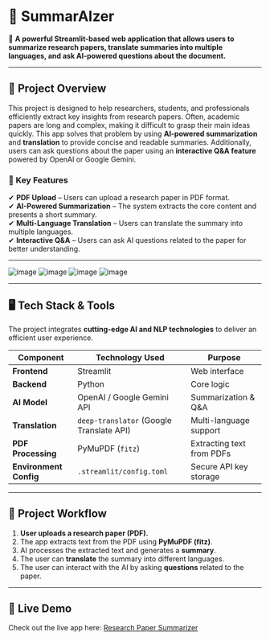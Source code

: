 # 📑 SummarAIzer 

🚀 **A powerful Streamlit-based web application that allows users to summarize research papers, translate summaries into multiple languages, and ask AI-powered questions about the document.**  

---

## 📌 Project Overview  
This project is designed to help researchers, students, and professionals efficiently extract key insights from research papers. Often, academic papers are long and complex, making it difficult to grasp their main ideas quickly. This app solves that problem by using **AI-powered summarization** and **translation** to provide concise and readable summaries. Additionally, users can ask questions about the paper using an **interactive Q&A feature** powered by OpenAI or Google Gemini.  

### 🌟 Key Features  
✔ **PDF Upload** – Users can upload a research paper in PDF format.  
✔ **AI-Powered Summarization** – The system extracts the core content and presents a short summary.  
✔ **Multi-Language Translation** – Users can translate the summary into multiple languages.  
✔ **Interactive Q&A** – Users can ask AI questions related to the paper for better understanding.  

---
![image](https://github.com/user-attachments/assets/53e39fe1-d177-4eb4-9963-45212c395a3a)
![image](https://github.com/user-attachments/assets/fd55eb20-3c16-4e64-8f48-54e5a6366414)
![image](https://github.com/user-attachments/assets/d6570bb2-0f67-4a1b-bf3b-090643b5ff3c)
![image](https://github.com/user-attachments/assets/70064df3-dd47-4f3b-823c-609945d46e95)


---

## 🖥️ Tech Stack & Tools  
The project integrates **cutting-edge AI and NLP technologies** to deliver an efficient user experience.  

| **Component**        | **Technology Used**                         | **Purpose** |
|----------------------|--------------------------------------------|-------------|
| **Frontend**        | Streamlit                                 | Web interface |
| **Backend**         | Python                                    | Core logic |
| **AI Model**        | OpenAI / Google Gemini API                | Summarization & Q&A |
| **Translation**     | `deep-translator` (Google Translate API)  | Multi-language support |
| **PDF Processing**  | PyMuPDF (`fitz`)                          | Extracting text from PDFs |
| **Environment Config** | `.streamlit/config.toml`                 | Secure API key storage |

---

## 🚀 Project Workflow  
1. **User uploads a research paper (PDF).**  
2. The app extracts text from the PDF using **PyMuPDF (fitz)**.  
3. AI processes the extracted text and generates a **summary**.  
4. The user can **translate** the summary into different languages.  
5. The user can interact with the AI by asking **questions** related to the paper.  

---

## 🚀 Live Demo  
Check out the live app here: [Research Paper Summarizer](https://summar-aizer.streamlit.app/)

